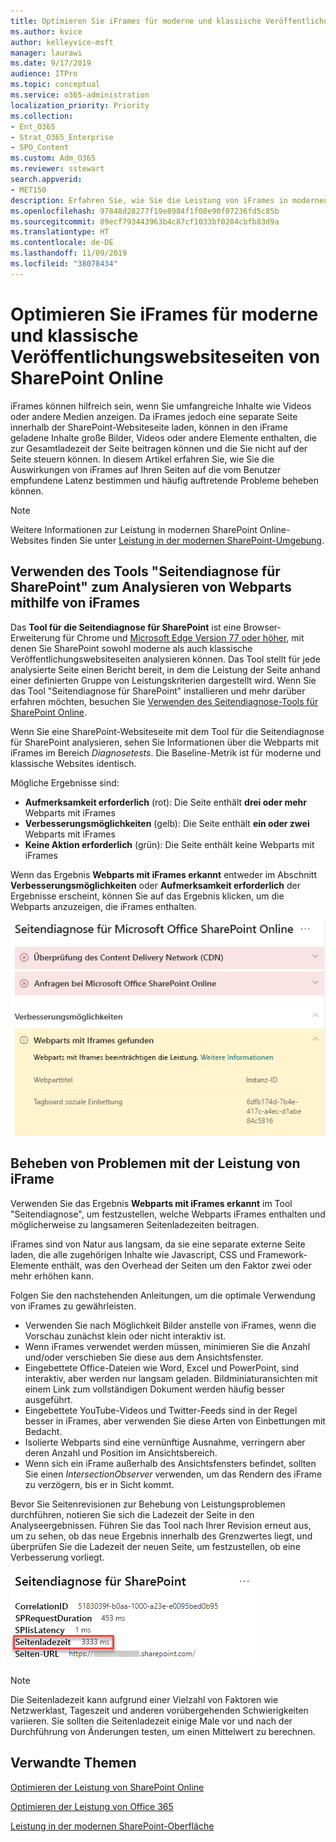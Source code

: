 ```yaml
---
title: Optimieren Sie iFrames für moderne und klassische Veröffentlichungswebsiteseiten von SharePoint Online
ms.author: kvice
author: kelleyvice-msft
manager: laurawi
ms.date: 9/17/2019
audience: ITPro
ms.topic: conceptual
ms.service: o365-administration
localization_priority: Priority
ms.collection:
- Ent_O365
- Strat_O365_Enterprise
- SPO_Content
ms.custom: Adm_O365
ms.reviewer: sstewart
search.appverid:
- MET150
description: Erfahren Sie, wie Sie die Leistung von iFrames in modernen und klassischen Veröffentlichungswebsiteseiten in SharePoint Online optimieren können.
ms.openlocfilehash: 97848d28277f19e8984f1f08e90f07236fd5c85b
ms.sourcegitcommit: 89ecf793443963b4c87cf1033bf0284cbfb83d9a
ms.translationtype: HT
ms.contentlocale: de-DE
ms.lasthandoff: 11/09/2019
ms.locfileid: "38078434"
---
```

# <a name="optimize-iframes-in-sharepoint-online-modern-and-classic-publishing-site-pages"></a>Optimieren Sie iFrames für moderne und klassische Veröffentlichungswebsiteseiten von SharePoint Online

iFrames können hilfreich sein, wenn Sie umfangreiche Inhalte wie Videos oder andere Medien anzeigen. Da iFrames jedoch eine separate Seite innerhalb der SharePoint-Websiteseite laden, können in den iFrame geladene Inhalte große Bilder, Videos oder andere Elemente enthalten, die zur Gesamtladezeit der Seite beitragen können und die Sie nicht auf der Seite steuern können. In diesem Artikel erfahren Sie, wie Sie die Auswirkungen von iFrames auf Ihren Seiten auf die vom Benutzer empfundene Latenz bestimmen und häufig auftretende Probleme beheben können.

>[!NOTE]
>Weitere Informationen zur Leistung in modernen SharePoint Online-Websites finden Sie unter [Leistung in der modernen SharePoint-Umgebung](https://docs.microsoft.com/sharepoint/modern-experience-performance).

## <a name="use-the-page-diagnostics-for-sharepoint-tool-to-analyze-web-parts-using-iframes"></a>Verwenden des Tools "Seitendiagnose für SharePoint" zum Analysieren von Webparts mithilfe von iFrames

Das **Tool für die Seitendiagnose für SharePoint** ist eine Browser-Erweiterung für Chrome und [Microsoft Edge Version 77 oder höher](https://www.microsoftedgeinsider.com/download?form=MI13E8&OCID=MI13E8), mit denen Sie SharePoint sowohl moderne als auch klassische Veröffentlichungswebsiteseiten analysieren können. Das Tool stellt für jede analysierte Seite einen Bericht bereit, in dem die Leistung der Seite anhand einer definierten Gruppe von Leistungskriterien dargestellt wird. Wenn Sie das Tool "Seitendiagnose für SharePoint" installieren und mehr darüber erfahren möchten, besuchen Sie [Verwenden des Seitendiagnose-Tools für SharePoint Online](page-diagnostics-for-spo.md).

Wenn Sie eine SharePoint-Websiteseite mit dem Tool für die Seitendiagnose für SharePoint analysieren, sehen Sie Informationen über die Webparts mit iFrames im Bereich _Diagnosetests_. Die Baseline-Metrik ist für moderne und klassische Websites identisch.

Mögliche Ergebnisse sind:

- **Aufmerksamkeit erforderlich** (rot): Die Seite enthält **drei oder mehr** Webparts mit iFrames
- **Verbesserungsmöglichkeiten** (gelb): Die Seite enthält **ein oder zwei** Webparts mit iFrames
- **Keine Aktion erforderlich** (grün): Die Seite enthält keine Webparts mit iFrames

Wenn das Ergebnis **Webparts mit iFrames erkannt** entweder im Abschnitt **Verbesserungsmöglichkeiten** oder **Aufmerksamkeit erforderlich** der Ergebnisse erscheint, können Sie auf das Ergebnis klicken, um die Webparts anzuzeigen, die iFrames enthalten.

![Tool für die Seitendiagnose – Ergebnisse](media/modern-portal-optimization/pagediag-iframe-yellow.png)

## <a name="remediate-iframe-performance-issues"></a>Beheben von Problemen mit der Leistung von iFrame

Verwenden Sie das Ergebnis **Webparts mit iFrames erkannt** im Tool "Seitendiagnose", um festzustellen, welche Webparts iFrames enthalten und möglicherweise zu langsameren Seitenladezeiten beitragen.

iFrames sind von Natur aus langsam, da sie eine separate externe Seite laden, die alle zugehörigen Inhalte wie Javascript, CSS und Framework-Elemente enthält, was den Overhead der Seiten um den Faktor zwei oder mehr erhöhen kann.

Folgen Sie den nachstehenden Anleitungen, um die optimale Verwendung von iFrames zu gewährleisten.

- Verwenden Sie nach Möglichkeit Bilder anstelle von iFrames, wenn die Vorschau zunächst klein oder nicht interaktiv ist.
- Wenn iFrames verwendet werden müssen, minimieren Sie die Anzahl und/oder verschieben Sie diese aus dem Ansichtsfenster.
- Eingebettete Office-Dateien wie Word, Excel und PowerPoint, sind interaktiv, aber werden nur langsam geladen. Bildminiaturansichten mit einem Link zum vollständigen Dokument werden häufig besser ausgeführt.
- Eingebettete YouTube-Videos und Twitter-Feeds sind in der Regel besser in iFrames, aber verwenden Sie diese Arten von Einbettungen mit Bedacht.
- Isolierte Webparts sind eine vernünftige Ausnahme, verringern aber deren Anzahl und Position im Ansichtsbereich.
- Wenn sich ein iFrame außerhalb des Ansichtsfensters befindet, sollten Sie einen _IntersectionObserver_ verwenden, um das Rendern des iFrame zu verzögern, bis er in Sicht kommt.

Bevor Sie Seitenrevisionen zur Behebung von Leistungsproblemen durchführen, notieren Sie sich die Ladezeit der Seite in den Analyseergebnissen. Führen Sie das Tool nach Ihrer Revision erneut aus, um zu sehen, ob das neue Ergebnis innerhalb des Grenzwertes liegt, und überprüfen Sie die Ladezeit der neuen Seite, um festzustellen, ob eine Verbesserung vorliegt.

![Ergebnisse der Seitenladezeiten](media/modern-portal-optimization/pagediag-page-load-time.png)

>[!NOTE]
>Die Seitenladezeit kann aufgrund einer Vielzahl von Faktoren wie Netzwerklast, Tageszeit und anderen vorübergehenden Schwierigkeiten variieren. Sie sollten die Seitenladezeit einige Male vor und nach der Durchführung von Änderungen testen, um einen Mittelwert zu berechnen.

## <a name="related-topics"></a>Verwandte Themen

[Optimieren der Leistung von SharePoint Online](tune-sharepoint-online-performance.md)

[Optimieren der Leistung von Office 365](tune-office-365-performance.md)

[Leistung in der modernen SharePoint-Oberfläche](https://docs.microsoft.com/sharepoint/modern-experience-performance.md)
